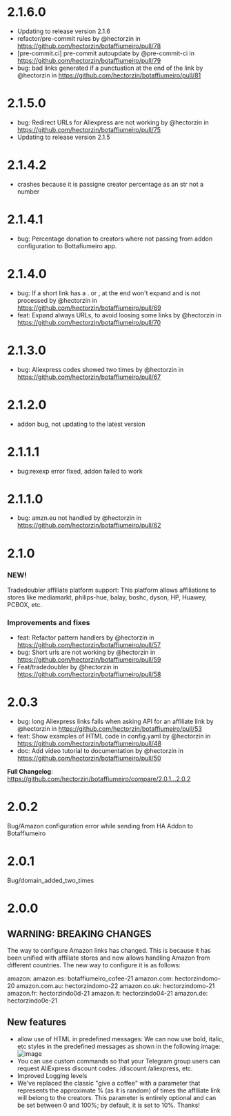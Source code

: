 # 2.1.6.0

- Updating to release version 2.1.6
- refactor/pre-commit rules by @hectorzin in https://github.com/hectorzin/botaffiumeiro/pull/78
- [pre-commit.ci] pre-commit autoupdate by @pre-commit-ci in https://github.com/hectorzin/botaffiumeiro/pull/79
- bug: bad links generated if a punctuation at the end of the link by @hectorzin in https://github.com/hectorzin/botaffiumeiro/pull/81

# 2.1.5.0

- bug: Redirect URLs for Aliexpress are not working by @hectorzin in https://github.com/hectorzin/botaffiumeiro/pull/75
- Updating to release version 2.1.5

# 2.1.4.2

- crashes because it is passigne creator percentage as an str not a number

# 2.1.4.1

- bug: Percentage donation to creators where not passing from addon configuration to Bottafiumeiro app.

# 2.1.4.0

- bug: If a short link has a . or , at the end won't expand and is not processed by @hectorzin in https://github.com/hectorzin/botaffiumeiro/pull/69
- feat: Expand always URLs, to avoid loosing some links by @hectorzin in https://github.com/hectorzin/botaffiumeiro/pull/70

# 2.1.3.0

- bug: Aliexpress codes showed two times by @hectorzin in https://github.com/hectorzin/botaffiumeiro/pull/67

# 2.1.2.0

- addon bug, not updating to the latest version

# 2.1.1.1

- bug:rexexp error fixed, addon failed to work

# 2.1.1.0

- bug: amzn.eu not handled by @hectorzin in https://github.com/hectorzin/botaffiumeiro/pull/62

# 2.1.0

### NEW!

Tradedoubler affiliate platform support: This platform allows affiliations to stores like mediamarkt, philips-hue, balay, boshc, dyson, HP, Huawey, PCBOX, etc.

### Improvements and fixes

- feat: Refactor pattern handlers by @hectorzin in https://github.com/hectorzin/botaffiumeiro/pull/57
- bug: Short urls are not working by @hectorzin in https://github.com/hectorzin/botaffiumeiro/pull/59
- Feat/tradedoubler by @hectorzin in https://github.com/hectorzin/botaffiumeiro/pull/58

# 2.0.3

- bug: long Aliexpress links fails when asking API for an affiliate link by @hectorzin in https://github.com/hectorzin/botaffiumeiro/pull/53
- feat: Show examples of HTML code in config.yaml by @hectorzin in https://github.com/hectorzin/botaffiumeiro/pull/48
- doc: Add video tutorial to documentation by @hectorzin in https://github.com/hectorzin/botaffiumeiro/pull/50

**Full Changelog**: https://github.com/hectorzin/botaffiumeiro/compare/2.0.1...2.0.2

# 2.0.2

Bug/Amazon configuration error while sending from HA Addon to Botaffiumeiro

# 2.0.1

Bug/domain_added_two_times

# 2.0.0

## WARNING: BREAKING CHANGES

The way to configure Amazon links has changed.
This is because it has been unified with affiliate stores and now allows handling Amazon from different countries.
The new way to configure it is as follows:

amazon:
amazon.es: botaffiumeiro_cofee-21
amazon.com: hectorzindomo-20
amazon.com.au: hectorzindomo-22
amazon.co.uk: hectorzindomo-21
amazon.fr: hectorzindo0d-21
amazon.it: hectorzindo04-21
amazon.de: hectorzindo0e-21

## New features

- allow use of HTML in predefined messages: We can now use bold, italic, etc styles in the predefined messages as shown in the following image:
  ![image](https://github.com/user-attachments/assets/39fb1059-5e34-4c1e-b988-1ba6aebb51f8)
- You can use custom commands so that your Telegram group users can request AliExpress discount codes: /discount /aliexpress, etc.
- Improved Logging levels
- We've replaced the classic "give a coffee" with a parameter that represents the approximate % (as it is random) of times the affiliate link will belong to the creators. This parameter is entirely optional and can be set between 0 and 100%; by default, it is set to 10%. Thanks!
